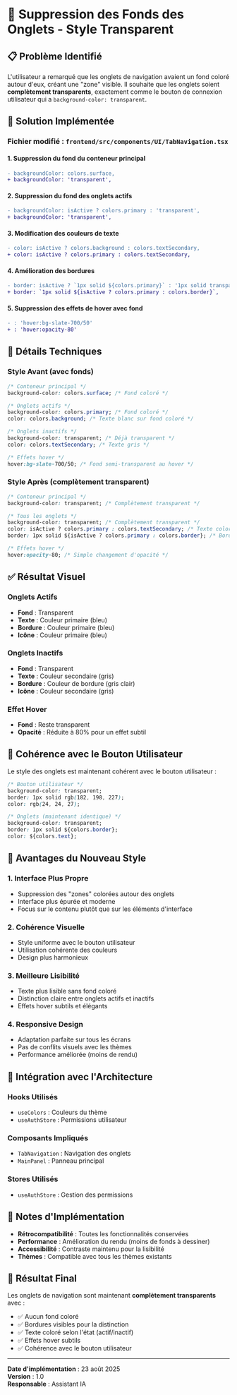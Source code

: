 # 🎨 Suppression des Fonds des Onglets - Style Transparent

## 📋 **Problème Identifié**

L'utilisateur a remarqué que les onglets de navigation avaient un fond coloré autour d'eux, créant une "zone" visible. Il souhaite que les onglets soient **complètement transparents**, exactement comme le bouton de connexion utilisateur qui a `background-color: transparent`.

## 🎯 **Solution Implémentée**

### **Fichier modifié** : `frontend/src/components/UI/TabNavigation.tsx`

#### **1. Suppression du fond du conteneur principal**
```diff
- backgroundColor: colors.surface,
+ backgroundColor: 'transparent',
```

#### **2. Suppression du fond des onglets actifs**
```diff
- backgroundColor: isActive ? colors.primary : 'transparent',
+ backgroundColor: 'transparent',
```

#### **3. Modification des couleurs de texte**
```diff
- color: isActive ? colors.background : colors.textSecondary,
+ color: isActive ? colors.primary : colors.textSecondary,
```

#### **4. Amélioration des bordures**
```diff
- border: isActive ? `1px solid ${colors.primary}` : '1px solid transparent',
+ border: `1px solid ${isActive ? colors.primary : colors.border}`,
```

#### **5. Suppression des effets de hover avec fond**
```diff
- : 'hover:bg-slate-700/50'
+ : 'hover:opacity-80'
```

## 🔧 **Détails Techniques**

### **Style Avant (avec fonds)**
```css
/* Conteneur principal */
background-color: colors.surface; /* Fond coloré */

/* Onglets actifs */
background-color: colors.primary; /* Fond coloré */
color: colors.background; /* Texte blanc sur fond coloré */

/* Onglets inactifs */
background-color: transparent; /* Déjà transparent */
color: colors.textSecondary; /* Texte gris */

/* Effets hover */
hover:bg-slate-700/50; /* Fond semi-transparent au hover */
```

### **Style Après (complètement transparent)**
```css
/* Conteneur principal */
background-color: transparent; /* Complètement transparent */

/* Tous les onglets */
background-color: transparent; /* Complètement transparent */
color: isActive ? colors.primary : colors.textSecondary; /* Texte coloré selon l'état */
border: 1px solid ${isActive ? colors.primary : colors.border}; /* Bordure toujours visible */

/* Effets hover */
hover:opacity-80; /* Simple changement d'opacité */
```

## ✅ **Résultat Visuel**

### **Onglets Actifs**
- **Fond** : Transparent
- **Texte** : Couleur primaire (bleu)
- **Bordure** : Couleur primaire (bleu)
- **Icône** : Couleur primaire (bleu)

### **Onglets Inactifs**
- **Fond** : Transparent
- **Texte** : Couleur secondaire (gris)
- **Bordure** : Couleur de bordure (gris clair)
- **Icône** : Couleur secondaire (gris)

### **Effet Hover**
- **Fond** : Reste transparent
- **Opacité** : Réduite à 80% pour un effet subtil

## 🎨 **Cohérence avec le Bouton Utilisateur**

Le style des onglets est maintenant cohérent avec le bouton utilisateur :

```css
/* Bouton utilisateur */
background-color: transparent;
border: 1px solid rgb(182, 198, 227);
color: rgb(24, 24, 27);

/* Onglets (maintenant identique) */
background-color: transparent;
border: 1px solid ${colors.border};
color: ${colors.text};
```

## 📱 **Avantages du Nouveau Style**

### **1. Interface Plus Propre**
- Suppression des "zones" colorées autour des onglets
- Interface plus épurée et moderne
- Focus sur le contenu plutôt que sur les éléments d'interface

### **2. Cohérence Visuelle**
- Style uniforme avec le bouton utilisateur
- Utilisation cohérente des couleurs
- Design plus harmonieux

### **3. Meilleure Lisibilité**
- Texte plus lisible sans fond coloré
- Distinction claire entre onglets actifs et inactifs
- Effets hover subtils et élégants

### **4. Responsive Design**
- Adaptation parfaite sur tous les écrans
- Pas de conflits visuels avec les thèmes
- Performance améliorée (moins de rendu)

## 🔄 **Intégration avec l'Architecture**

### **Hooks Utilisés**
- `useColors` : Couleurs du thème
- `useAuthStore` : Permissions utilisateur

### **Composants Impliqués**
- `TabNavigation` : Navigation des onglets
- `MainPanel` : Panneau principal

### **Stores Utilisés**
- `useAuthStore` : Gestion des permissions

## 📝 **Notes d'Implémentation**

- **Rétrocompatibilité** : Toutes les fonctionnalités conservées
- **Performance** : Amélioration du rendu (moins de fonds à dessiner)
- **Accessibilité** : Contraste maintenu pour la lisibilité
- **Thèmes** : Compatible avec tous les thèmes existants

## 🎯 **Résultat Final**

Les onglets de navigation sont maintenant **complètement transparents** avec :
- ✅ Aucun fond coloré
- ✅ Bordures visibles pour la distinction
- ✅ Texte coloré selon l'état (actif/inactif)
- ✅ Effets hover subtils
- ✅ Cohérence avec le bouton utilisateur

---

**Date d'implémentation** : 23 août 2025  
**Version** : 1.0  
**Responsable** : Assistant IA
